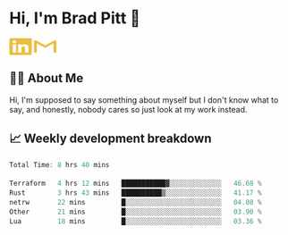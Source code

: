 # Hi, I'm Brad Pitt 👋


<a href="https://www.linkedin.com/in/mathias-mauraisin/" target="blank"><img align="center" src="./icons/linkedin.svg" alt="https://www.linkedin.com/in/mathias-mauraisin/" height="30" width="40" /></a>
<a href="mailto:mathias.mauraisin.pro@gmail.com" target="blank"><img align="center" src="./icons/gmail.svg" alt="redrew" height="30" width="40" /></a>




<!-- ![snap](images/Snap_dark.png?raw=true) -->
<!-- ![snap](images/Snap_dark_bg.png?raw=true) -->


<!-- [![My Skills](https://skillicons.dev/icons?i=c,cpp,html,css,js,ts,)](https://skillicons.dev) -->

## 🙋‍♂️&nbsp;About Me

Hi, I'm supposed to say something about myself but I don't know what to say, and honestly, nobody cares so just look at my work instead.

## 📈&nbsp;Weekly development breakdown

<!-- [![mamaurai's 42 stats](https://badge42.vercel.app/api/v2/cl1l4qz93000609l4yixitcl4/stats?cursusId=21&coalitionId=45)](https://github.com/JaeSeoKim/badge42) -->





<!--START_SECTION:waka-->

```rust
Total Time: 8 hrs 40 mins

Terraform   4 hrs 12 mins   ███████████▓░░░░░░░░░░░░░   46.68 %
Rust        3 hrs 43 mins   ██████████▒░░░░░░░░░░░░░░   41.17 %
netrw       22 mins         █░░░░░░░░░░░░░░░░░░░░░░░░   04.08 %
Other       21 mins         █░░░░░░░░░░░░░░░░░░░░░░░░   03.90 %
Lua         18 mins         █░░░░░░░░░░░░░░░░░░░░░░░░   03.36 %
```

<!--END_SECTION:waka-->


